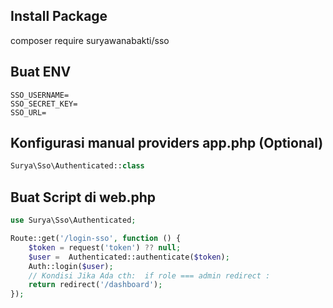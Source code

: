 ## Install Package
composer require suryawanabakti/sso

## Buat ENV
```env
SSO_USERNAME=
SSO_SECRET_KEY=
SSO_URL=
```

## Konfigurasi manual providers app.php (Optional)
```php
Surya\Sso\Authenticated::class
```

## Buat Script di web.php
```php
use Surya\Sso\Authenticated;

Route::get('/login-sso', function () {
    $token = request('token') ?? null;
    $user =  Authenticated::authenticate($token);
    Auth::login($user);
    // Kondisi Jika Ada cth:  if role === admin redirect :
    return redirect('/dashboard');
});
```

